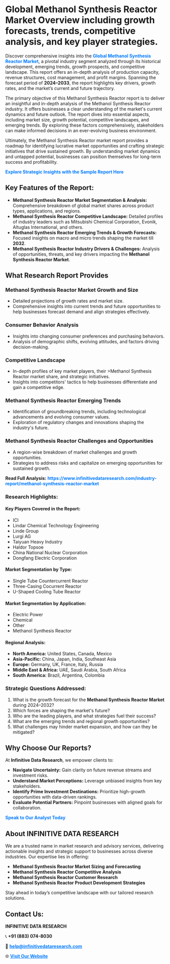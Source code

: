 <h1>Global Methanol Synthesis Reactor Market Overview including growth forecasts, trends, competitive analysis, and key player strategies.</h1>
<p>
Discover comprehensive insights into the 
<a href="https://www.infinitivedataresearch.com/industry-report/methanol-synthesis-reactor-market" rel="dofollow" style="color: #007BFF; text-decoration: none;"><strong>Global Methanol Synthesis Reactor Market</strong></a>, a pivotal industry segment analyzed through its historical development, emerging trends, growth prospects, and competitive landscape. This report offers an in-depth analysis of production capacity, revenue structures, cost management, and profit margins. Spanning the forecast period of <strong>2024–2033</strong>, the report highlights key drivers, growth rates, and the market’s current and future trajectory.
</p>
<p>
The primary objective of this Methanol Synthesis Reactor report is to deliver an insightful and in-depth analysis of the Methanol Synthesis Reactor industry. It offers businesses a clear understanding of the market's current dynamics and future outlook. The report dives into essential aspects, including market size, growth potential, competitive landscapes, and emerging trends. By exploring these factors comprehensively, stakeholders can make informed decisions in an ever-evolving business environment.
</p>
<p>
Ultimately, the Methanol Synthesis Reactor market report provides a roadmap for identifying lucrative market opportunities and crafting strategic initiatives that drive sustained growth. By understanding market dynamics and untapped potential, businesses can position themselves for long-term success and profitability.
</p>
<p>
<a href="https://www.infinitivedataresearch.com/request-sample/reportId=112062" style="color: #007BFF; text-decoration: none;"><strong>Explore Strategic Insights with the Sample Report Here</strong></a>
</p>

<h2>Key Features of the Report:</h2>
<ul>
<li><strong>Methanol Synthesis Reactor Market Segmentation & Analysis:</strong> Comprehensive breakdown of global market shares across product types, applications, and regions.</li>
<li><strong>Methanol Synthesis Reactor Competitive Landscape:</strong> Detailed profiles of industry leaders such as Mitsubishi Chemical Corporation, Evonik, Altuglas International, and others.</li>
<li><strong>Methanol Synthesis Reactor Emerging Trends & Growth Forecasts:</strong> Focused insights on macro and micro trends shaping the market till <strong>2032</strong>.</li>
<li><strong>Methanol Synthesis Reactor Industry Drivers & Challenges:</strong> Analysis of opportunities, threats, and key drivers impacting the <strong>Methanol Synthesis Reactor Market</strong>.</li>
</ul>

<h2>What Research Report Provides</h2>
<h3>Methanol Synthesis Reactor Market Growth and Size</h3>
<ul>
<li>Detailed projections of growth rates and market size.</li>
<li>Comprehensive insights into current trends and future opportunities to help businesses forecast demand and align strategies effectively.</li>
</ul>

<h3>Consumer Behavior Analysis</h3>
<ul>
<li>Insights into changing consumer preferences and purchasing behaviors.</li>
<li>Analysis of demographic shifts, evolving attitudes, and factors driving decision-making.</li>
</ul>

<h3>Competitive Landscape</h3>
<ul>
<li>In-depth profiles of key market players, their >Methanol Synthesis Reactor market share, and strategic initiatives.</li>
<li>Insights into competitors' tactics to help businesses differentiate and gain a competitive edge.</li>
</ul>

<h3>Methanol Synthesis Reactor Emerging Trends</h3>
<ul>
<li>Identification of groundbreaking trends, including technological advancements and evolving consumer values.</li>
<li>Exploration of regulatory changes and innovations shaping the industry's future.</li>
</ul>

<h3>Methanol Synthesis Reactor Challenges and Opportunities</h3>
<ul>
<li>A region-wise breakdown of market challenges and growth opportunities.</li>
<li>Strategies to address risks and capitalize on emerging opportunities for sustained growth.</li>
</ul>
<p><strong>Read Full Analysis:</strong> <a href="https://www.infinitivedataresearch.com/industry-report/methanol-synthesis-reactor-market" rel="dofollow" style="color: #007BFF; text-decoration: none;"><strong>https://www.infinitivedataresearch.com/industry-report/methanol-synthesis-reactor-market</strong></a></p>
<h3>Research Highlights:</h3>
<h4>Key Players Covered in the Report:</h4>
<ul><li>ICI</li><li>Lindar Chemical Technology Engineering</li><li>Linde Group</li><li>Lurgi AG</li><li>Taiyuan Heavy Industry</li><li>Haldor Topsoe</li><li>China National Nuclear Corporation</li><li>Dongfang Electric Corporation</li></ul>
<h4>Market Segmentation by Type:</h4>
<ul><li>Single Tube Countercurrent Reactor</li><li>Three-Casing Cocurrent Reactor</li><li>U-Shaped Cooling Tube Reactor</li></ul>
<h4>Market Segmentation by Application:</h4>
<ul><li>Electric Power</li><li>Chemical</li><li>Other</li><li>Methanol Synthesis Reactor</li></ul>

<h4>Regional Analysis:</h4>
<ul>
<li><strong>North America:</strong> United States, Canada, Mexico</li>
<li><strong>Asia-Pacific:</strong> China, Japan, India, Southeast Asia</li>
<li><strong>Europe:</strong> Germany, UK, France, Italy, Russia</li>
<li><strong>Middle East & Africa:</strong> UAE, Saudi Arabia, South Africa</li>
<li><strong>South America:</strong> Brazil, Argentina, Colombia</li>
</ul>

<h3>Strategic Questions Addressed:</h3>
<ol>
<li>What is the growth forecast for the <strong>Methanol Synthesis Reactor Market</strong> during 2024–2032?</li>
<li>Which forces are shaping the market's future?</li>
<li>Who are the leading players, and what strategies fuel their success?</li>
<li>What are the emerging trends and regional growth opportunities?</li>
<li>What challenges may hinder market expansion, and how can they be mitigated?</li>
</ol>

<h2>Why Choose Our Reports?</h2>
<p>At <strong>Infinitive Data Research</strong>, we empower clients to:</p>
<ul>
<li><strong>Navigate Uncertainty:</strong> Gain clarity on future revenue streams and investment risks.</li>
<li><strong>Understand Market Perceptions:</strong> Leverage unbiased insights from key stakeholders.</li>
<li><strong>Identify Prime Investment Destinations:</strong> Prioritize high-growth opportunities with data-driven rankings.</li>
<li><strong>Evaluate Potential Partners:</strong> Pinpoint businesses with aligned goals for collaboration.</li>
</ul>
<p><a href="https://www.infinitivedataresearch.com/industry-report/methanol-synthesis-reactor-market" rel="dofollow" style="color: #007BFF; text-decoration: none;"><strong>Speak to Our Analyst Today</strong></a></p>

<h2>About INFINITIVE DATA RESEARCH</h2>
<p>We are a trusted name in market research and advisory services, delivering actionable insights and strategic support to businesses across diverse industries. Our expertise lies in offering:</p>
<ul>
<li><strong>Methanol Synthesis Reactor Market Sizing and Forecasting</strong></li>
<li><strong>Methanol Synthesis Reactor Competitive Analysis</strong></li>
<li><strong>Methanol Synthesis Reactor Customer Research</strong></li>
<li><strong>Methanol Synthesis Reactor Product Development Strategies</strong></li>
</ul>
<p>Stay ahead in today’s competitive landscape with our tailored research solutions.</p>

<h2>Contact Us:</h2>
<p><strong>INFINITIVE DATA RESEARCH</strong></p>
<p>📞 <strong>+91 (883) 074-8030</strong></p>
<p>📧 <strong><a href="mailto:help@infinitivedataresearch.com" style="color: #007BFF;">help@infinitivedataresearch.com</a></strong></p>
<p>🌐 <strong><a href="https://www.infinitivedataresearch.com" rel="dofollow" style="color: #007BFF;">Visit Our Website</a></strong></p>